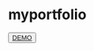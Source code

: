 # myportfolio

<button class="btn btn-primary"><a href="https://onysu.github.io/myportfolio/">DEMO</a></button>
